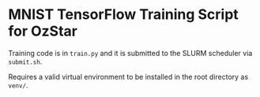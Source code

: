 # MNIST TensorFlow Training Script for OzStar

Training code is in `train.py` and it is submitted to the SLURM scheduler via `submit.sh`.

Requires a valid virtual environment to be installed in the root directory as `venv/`.